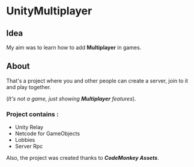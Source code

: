 # UnityMultiplayer
## Idea
My aim was to learn how to add **Multiplayer** in games. 

## About
That's a project where you and other people can create a server, join to it and play together. 

(*It's not a game, just showing **Multiplayer** features*).


### Project contains : 
* Unity Relay
* Netcode for GameObjects
* Lobbies
* Server Rpc

Also, the project was created thanks to ***CodeMonkey Assets***.
